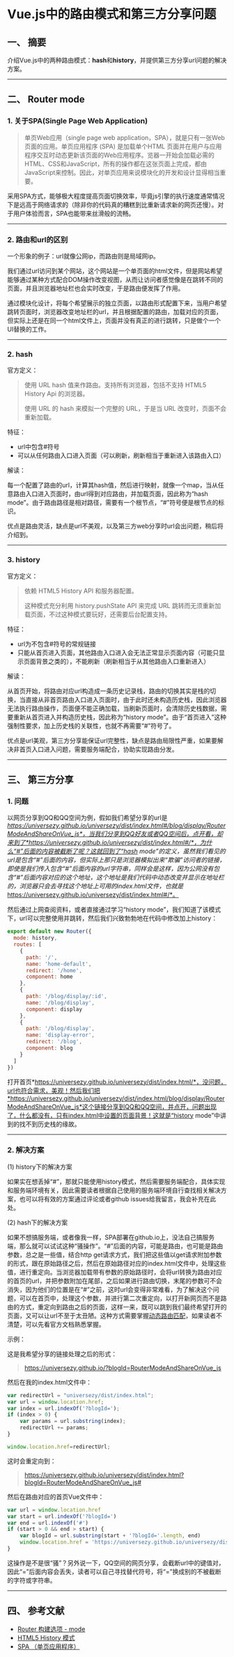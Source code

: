 # Vue.js中的路由模式和第三方分享问题

## 一、 摘要

介绍Vue.js中的两种路由模式：**hash**和**history**，并提供第三方分享url问题的解决方案。

---
## 二、 Router mode

### 1. 关于SPA(Single Page Web Application)

> 单页Web应用（single page web application，SPA），就是只有一张Web页面的应用。单页应用程序 (SPA) 是加载单个HTML 页面并在用户与应用程序交互时动态更新该页面的Web应用程序。览器一开始会加载必需的HTML、CSS和JavaScript，所有的操作都在这张页面上完成，都由JavaScript来控制。因此，对单页应用来说模块化的开发和设计显得相当重要。

采用SPA方式，能够极大程度提高页面切换效率，毕竟js引擎的执行速度通常情况下是远高于网络请求的（除非你的代码真的糟糕到比重新请求新的网页还慢）。对于用户体验而言，SPA也能带来丝滑般的流畅。

---
### 2. 路由和url的区别

一个形象的例子：url就像公网ip，而路由则是局域网ip。

我们通过url访问到某个网站，这个网站是一个单页面的html文件，但是网站希望能够通过某种方式配合DOM操作改变视图，从而让访问者感觉像是在跳转不同的页面，并且浏览器地址栏也会实时改变，于是路由便发挥了作用。

通过模块化设计，将每个希望展示的独立页面，以路由形式配置下来，当用户希望跳转页面时，浏览器改变地址栏的url，并且根据配置的路由，加载对应的页面，但实际上还是在同一个html文件上，页面并没有真正的进行跳转，只是做个一个UI替换的工作。

---
### 2. hash

官方定义：

> 使用 URL hash 值来作路由。支持所有浏览器，包括不支持 HTML5 History Api 的浏览器。
> 
> 使用 URL 的 hash 来模拟一个完整的 URL，于是当 URL 改变时，页面不会重新加载。

特征：

- url中包含#符号
- 可以从任何路由入口进入页面（可以刷新，刷新相当于重新进入该路由入口）

解读：

每一个配置了路由的url，计算其hash值，然后进行映射，就像一个map，当从任意路由入口进入页面时，由url得到对应路由，并加载页面，因此称为“hash mode”。由于路由路径是相对路径，需要有一个根节点，“#”符号便是根节点的标识。

优点是路由灵活，缺点是url不美观，以及第三方web分享时url会出问题，稍后将介绍到。

---
### 3. history

官方定义：

> 依赖 HTML5 History API 和服务器配置。
> 
> 这种模式充分利用 history.pushState API 来完成 URL 跳转而无须重新加载页面，不过这种模式要玩好，还需要后台配置支持。

特征：

- url为不包含#符号的常规链接
- 只能从首页进入页面，其他路由入口进入会无法正常显示页面内容（可能只显示页面背景之类的），不能刷新（刷新相当于从其他路由入口重新进入）

解读：

从首页开始，将路由对应url构造成一条历史记录栈，路由的切换其实是栈的切换，当直接从非首页路由入口进入页面时，由于此时还未构造历史栈，因此浏览器无法执行路由操作，页面便不能正确加载，当刷新页面时，会清除历史栈数据，需要重新从首页进入并构造历史栈，因此称为“history mode”。由于“首页进入”这种强制性要求，加上历史栈的关联性，也就不再需要“#”符号了。

优点是url美观，第三方分享能保证url完整性，缺点是路由局限性严重，如果要解决非首页入口进入问题，需要服务端配合，协助实现路由分发。

---
## 三、 第三方分享

### 1. 问题

以网页分享到QQ和QQ空间为例，假如我们希望分享的url是*https://universezy.github.io/universezy/dist/index.html#/blog/display/RouterModeAndShareOnVue_js*，当我们分享到QQ好友或者QQ空间后，点开看，却来到了*https://universezy.github.io/universezy/dist/index.html#/*，为什么“#”后面的内容被截断了呢？这就回到了“hash mode”的定义，虽然我们看见的url是包含“#”后面的内容，但实际上那只是浏览器模拟出来“欺骗”访问者的链接，即使是我们传入包含“#”后面内容的url字符串，同样会是这样，因为公网没有包含“#”后面内容对应的这个地址，这个地址是我们代码中动态改变并显示在地址栏的，浏览器只会去寻找这个地址上可用的index.html文件，也就是*https://universezy.github.io/universezy/dist/index.html#/*。

然后通过上网查阅资料，或者直接通过学习“history mode”，我们知道了该模式下，url可以完整使用并跳转，然后我们兴致勃勃地在代码中修改加上history：
```javascript
export default new Router({
  mode: history,
  routes: [
    {
      path: '/',
      name: 'home-default',
      redirect: '/home',
      component: home
    },
    {
      path: '/blog/display/:id',
      name: '/blog/display',
      component: display
    },
    {
      path: '/blog/display',
      name: 'display-error',
      redirect: '/blog',
      component: blog
    }
  ]
})
```

打开首页*https://universezy.github.io/universezy/dist/index.html/*，没问题，url也符合需求，美观！然后我们把*https://universezy.github.io/universezy/dist/index.html/blog/display/RouterModeAndShareOnVue_js*这个链接分享到QQ和QQ空间，并点开，问题出现了，什么都没有，只有index.html中设置的页面背景！这就是“history mode”中讲到的找不到历史栈的缘故。

---
### 2. 解决方案

(1) history下的解决方案

如果实在想丢掉“#”，那就只能使用history模式，然后需要服务端配合，具体实现和服务端环境有关，因此需要读者根据自己使用的服务端环境自行查找相关解决方案，也可以将有效的方案通过评论或者github issues给我留言，我会补充在此处。

(2) hash下的解决方案

如果不想搞服务端，或者像我一样，SPA部署在github.io上，没法自己搞服务端，那么就可以试试这种“骚操作”。“#”后面的内容，可能是路由，也可能是路由参数，总之是一些值，结合http get请求方式，我们把这些值以get请求附加参数的形式，跟在原始路径之后，然后在原始路径对应的index.html文件中，处理这些值，进行重定向。当浏览器加载带有参数的原始路径时，会将url转换为路由对应的首页的url，并把参数附加在尾部，之后如果进行路由切换，末尾的参数可不会消失，因为他们的位置是在“#”之前，这时url会变得非常难看，为了解决这个问题，可以在首页中，处理这个参数，并进行第二次重定向，以打开新网页而不是路由的方式，重定向到路由之后的页面，这样一来，既可以跳到我们最终希望打开的页面，又可以让url不至于太丑陋。这种方式需要掌握[动态路由匹配](https://router.vuejs.org/zh/guide/essentials/dynamic-matching.html#%E5%8A%A8%E6%80%81%E8%B7%AF%E7%94%B1%E5%8C%B9%E9%85%8D)，如果读者不清楚，可以先看官方文档熟悉掌握。

示例：

这是我希望分享的链接处理之后的形式：

> https://universezy.github.io/?blogId=RouterModeAndShareOnVue_js

然后在我的index.html文件中：
```javascript
var redirectUrl = "universezy/dist/index.html";
var url = window.location.href;
var index = url.indexOf('?blogId=');
if (index > 0) {
    var params = url.substring(index);
    redirectUrl += params;
}

window.location.href=redirectUrl;
```

这时会重定向到：

> https://universezy.github.io/universezy/dist/index.html?blogId=RouterModeAndShareOnVue_js#

然后在路由对应的首页Vue文件中：
```javascript
var url = window.location.href
var start = url.indexOf('?blogId=')
var end = url.indexOf('#')
if (start > 0 && end > start) {
    var blogId = url.substring(start + '?blogId='.length, end)
    window.location.href = 'https://universezy.github.io/universezy/dist/index.html#/blog/display/' + blogId
}
```

这操作是不是很“骚”？另外说一下，QQ空间的网页分享，会截断url中的键值对，因此“=”后面内容会丢失，读者可以自己寻找替代符号，将“=”换成别的不被截断的字符或字符串。

---
## 四、 参考文献

- [Router 构建选项 - mode](https://router.vuejs.org/zh/api/#mode)
- [HTML5 History 模式](https://router.vuejs.org/zh/guide/essentials/history-mode.html#html5-history-%E6%A8%A1%E5%BC%8F)
- [SPA （单页应用程序）](https://baike.baidu.com/item/SPA/17536313#viewPageContent)

